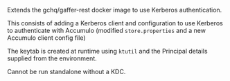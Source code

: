 Extends the gchq/gaffer-rest docker image to use Kerberos authentication.

This consists of adding a Kerberos client and configuration to use Kerberos to authenticate with Accumulo (modified `store.properties` and a new Accumulo client config file) 

The keytab is created at runtime using `ktutil` and the Principal details supplied from the environment.

Cannot be run standalone without a KDC.
